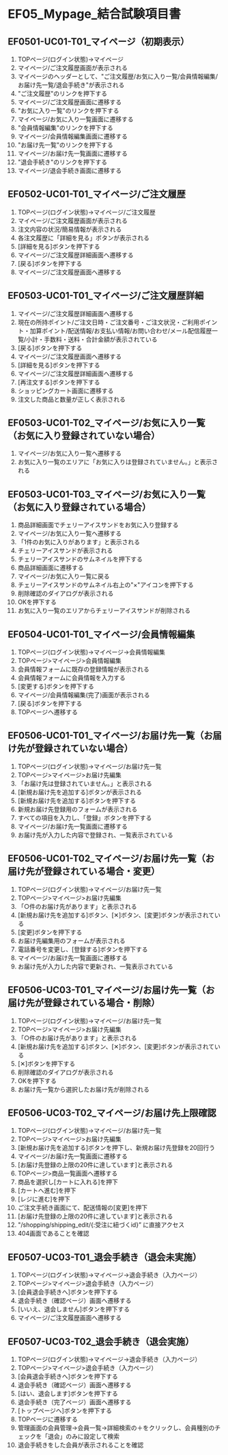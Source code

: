 # EF05_Mypage_結合試験項目書

## EF0501-UC01-T01_マイページ（初期表示）

1. TOPページ(ログイン状態)→マイページ
1. マイページ/ご注文履歴画面が表示される
1. マイページのヘッダーとして、"ご注文履歴/お気に入り一覧/会員情報編集/お届け先一覧/退会手続き"が表示される
1. "ご注文履歴"のリンクを押下する
1. マイページ/ご注文履歴画面に遷移する
1. "お気に入り一覧"のリンクを押下する
1. マイページ/お気に入り一覧画面に遷移する
1. "会員情報編集"のリンクを押下する
1. マイページ/会員情報編集画面に遷移する
1. "お届け先一覧"のリンクを押下する
1. マイページ/お届け先一覧画面に遷移する
1. "退会手続き"のリンクを押下する
1. マイページ/退会手続き画面に遷移する

## EF0502-UC01-T01_マイページ/ご注文履歴

1. TOPページ(ログイン状態)→マイページ/ご注文履歴
1. マイページ/ご注文履歴画面が表示される
1. 注文内容の状況/簡易情報が表示される
1. 各注文履歴に「詳細を見る」ボタンが表示される
1. [詳細を見る]ボタンを押下する
1. マイページ/ご注文履歴詳細画面へ遷移する
1. [戻る]ボタンを押下する
1. マイページ/ご注文履歴画面へ遷移する

## EF0503-UC01-T01_マイページ/ご注文履歴詳細

1. マイページ/ご注文履歴詳細画面へ遷移する
1. 現在の所持ポイント/ご注文日時・ご注文番号・ご注文状況・ご利用ポイント・加算ポイント/配送情報/お支払い情報/お問い合わせ/メール配信履歴一覧/小計・手数料・送料・合計金額が表示されている
1. [戻る]ボタンを押下する
1. マイページ/ご注文履歴画面へ遷移する
1. [詳細を見る]ボタンを押下する
1. マイページ/ご注文履歴詳細画面へ遷移する
1. [再注文する]ボタンを押下する
1. ショッピングカート画面に遷移する
1. 注文した商品と数量が正しく表示される

## EF0503-UC01-T02_マイページ/お気に入り一覧（お気に入り登録されていない場合）

1. マイページ/お気に入り一覧へ遷移する
1. お気に入り一覧のエリアに「お気に入りは登録されていません。」と表示される

## EF0503-UC01-T03_マイページ/お気に入り一覧（お気に入り登録されている場合）

1. 商品詳細画面でチェリーアイスサンドをお気に入り登録する
1. マイページ/お気に入り一覧へ遷移する
1. 「1件のお気に入りがあります」と表示される
1. チェリーアイスサンドが表示される
1. チェリーアイスサンドのサムネイルを押下する
1. 商品詳細画面に遷移する
1. マイページ/お気に入り一覧に戻る
1. チェリーアイスサンドのサムネイル右上の"×"アイコンを押下する
1. 削除確認のダイアログが表示される
1. OKを押下する
1. お気に入り一覧のエリアからチェリーアイスサンドが削除される

## EF0504-UC01-T01_マイページ/会員情報編集

1. TOPページ(ログイン状態)→マイページ→会員情報編集
1. TOPページ>マイページ>会員情報編集
1. 会員情報フォームに既存の登録情報が表示される
1. 会員情報フォームに会員情報を入力する
1. [変更する]ボタンを押下する
1. マイページ/会員情報編集(完了)画面が表示される
1. [戻る]ボタンを押下する
1. TOPページヘ遷移する

## EF0506-UC01-T01_マイページ/お届け先一覧（お届け先が登録されていない場合）

1. TOPページ(ログイン状態)→マイページ/お届け先一覧
1. TOPページ>マイページ>お届け先編集
1. 「お届け先は登録されていません。」と表示される
1. [新規お届け先を追加する]ボタンが表示される
1. [新規お届け先を追加する]ボタンを押下する
1. 新規お届け先登録用のフォームが表示される
1. すべての項目を入力し、「登録」ボタンを押下する
1. マイページ/お届け先一覧画面に遷移する
1. お届け先が入力した内容で登録され、一覧表示されている


## EF0506-UC01-T02_マイページ/お届け先一覧（お届け先が登録されている場合・変更）

1. TOPページ(ログイン状態)→マイページ/お届け先一覧
1. TOPページ>マイページ>お届け先編集
1. 「○件のお届け先があります」と表示される
1. [新規お届け先を追加する]ボタン、[✕]ボタン、[変更]ボタンが表示されている
1. [変更]ボタンを押下する
1. お届け先編集用のフォームが表示される
1. 電話番号を変更し、[登録する]ボタンを押下する
1. マイページ/お届け先一覧画面に遷移する
1. お届け先が入力した内容で更新され、一覧表示されている


## EF0506-UC03-T01_マイページ/お届け先一覧（お届け先が登録されている場合・削除）

1. TOPページ(ログイン状態)→マイページ/お届け先一覧
1. TOPページ>マイページ>お届け先編集
1. 「○件のお届け先があります」と表示される
1. [新規お届け先を追加する]ボタン、[✕]ボタン、[変更]ボタンが表示されている
1. [✕]ボタンを押下する
1. 削除確認のダイアログが表示される
1. OKを押下する
1. お届け先一覧から選択したお届け先が削除される

## EF0506-UC03-T02_マイページ/お届け先上限確認

1. TOPページ(ログイン状態)→マイページ/お届け先一覧
1. TOPページ>マイページ>お届け先編集
1. [新規お届け先を追加する]ボタンを押下し、新規お届け先登録を20回行う
1. マイページ/お届け先一覧画面に遷移する
1. [お届け先登録の上限の20件に達しています]と表示される
1. TOPページ>商品一覧画面へ遷移する
1. 商品を選択し[カートに入れる]を押下
1. [カートへ進む]を押下
1. [レジに進む]を押下
1. ご注文手続き画面にて、配送情報の[変更]を押下
1. [お届け先登録の上限の20件に達しています]と表示される
1. "/shopping/shipping_edit/{:受注に紐づくid}” に直接アクセス
1. 404画面であることを確認

## EF0507-UC03-T01_退会手続き（退会未実施）

1. TOPページ(ログイン状態)→マイページ→退会手続き（入力ページ）
1. TOPページ>マイページ>退会手続き（入力ページ）
1. [会員退会手続きへ]ボタンを押下する
1. 退会手続き（確認ページ）画面へ遷移する
1. [いいえ、退会しません]ボタンを押下する
1. マイページ/ご注文履歴画面へ遷移する

## EF0507-UC03-T02_退会手続き（退会実施）

1. TOPページ(ログイン状態)→マイページ→退会手続き（入力ページ）
1. TOPページ>マイページ>退会手続き（入力ページ）
1. [会員退会手続きへ]ボタンを押下する
1. 退会手続き（確認ページ）画面へ遷移する
1. [はい、退会します]ボタンを押下する
1. 退会手続き（完了ページ）画面へ遷移する
1. [トップページヘ]ボタンを押下する
1. TOPページに遷移する
1. 管理画面の会員管理→会員一覧→詳細検索の＋をクリックし、会員種別のチェックを「退会」のみに設定して検索
1. 退会手続きをした会員が表示されることを確認
